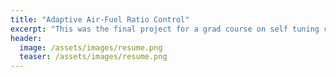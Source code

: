 ```yaml
---
title: "Adaptive Air-Fuel Ratio Control"
excerpt: "This was the final project for a grad course on self tuning control."
header:
  image: /assets/images/resume.png
  teaser: /assets/images/resume.png
---
```


